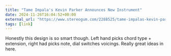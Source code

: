 ```yaml
---
title: "Tame Impala's Kevin Parker Announces New Instrument"
date: 2024-11-26T16:04:52+00:00
external_url: "https://www.stereogum.com/2288525/tame-impalas-kevin-parker-announces-new-instrument/music/"
tags: [link]
---
```


Honestly this design is so smart though. Left hand picks chord type + extension, right had picks note, dial switches voicings. Really great ideas in here.